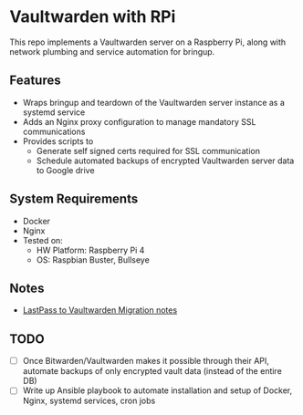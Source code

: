 # Vaultwarden with RPi #

This repo implements a Vaultwarden server on a Raspberry Pi, along with network
plumbing and service automation for bringup.

## Features ##
- Wraps bringup and teardown of the Vaultwarden server instance as a systemd service
- Adds an Nginx proxy configuration to manage mandatory SSL communications
- Provides scripts to
    - Generate self signed certs required for SSL communication
    - Schedule automated backups of encrypted Vaultwarden server data to Google drive

## System Requirements ##
- Docker
- Nginx
- Tested on:
    - HW Platform: Raspberry Pi 4
    - OS: Raspbian Buster, Bullseye

## Notes ##
- [LastPass to Vaultwarden Migration notes](https://docs.google.com/document/d/1jdxIiUow6RG1e10rZ6oA7BcmeGPt-33d20ymwg2lVLE/edit?usp=sharing)

## TODO ##
- [ ] Once Bitwarden/Vaultwarden makes it possible through their API, automate backups of only encrypted vault data (instead of the entire DB)
- [ ] Write up Ansible playbook to automate installation and setup of Docker, Nginx, systemd services, cron jobs
